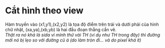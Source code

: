 ﻿# Cắt hình theo view

Hàm truyền vào (x1,y1),(x2,y2) là tọa độ điểm trên trái và dưới phải của hình chữ nhật, (xa,ya),(xb,yb) là hai đầu đoạn thẳng cần vẽ.\
_Thật ra nó khá là sida vì mình thử vài TH (ví dụ như TH trong đây) thì đường mới nó bị lẹo so với đường cũ á (do làm tròn đi... và do pixel khá ít)_